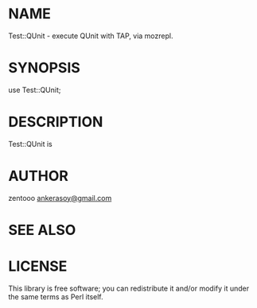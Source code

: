 # NAME

Test::QUnit - execute QUnit with TAP, via mozrepl.

# SYNOPSIS

  use Test::QUnit;

# DESCRIPTION

Test::QUnit is

# AUTHOR

zentooo <ankerasoy@gmail.com>

# SEE ALSO

# LICENSE

This library is free software; you can redistribute it and/or modify
it under the same terms as Perl itself.